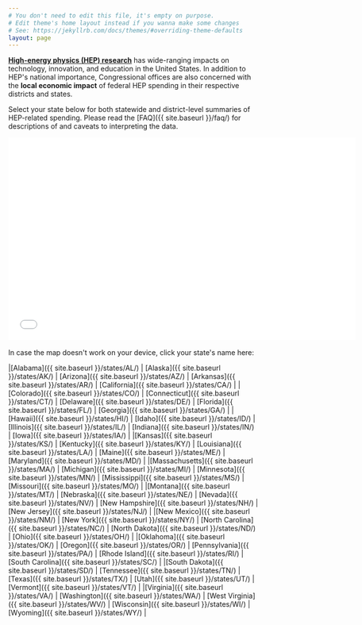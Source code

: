 ```yaml
---
# You don't need to edit this file, it's empty on purpose.
# Edit theme's home layout instead if you wanna make some changes
# See: https://jekyllrb.com/docs/themes/#overriding-theme-defaults
layout: page
---
```


[**High-energy physics (HEP) research**](http://www.usparticlephysics.org/index.html) has wide-ranging impacts on technology, innovation, and education in the United States. In addition to HEP's national importance, Congressional offices are also concerned with the **local economic impact** of federal HEP spending in their respective districts and states.

Select your state below for both statewide and district-level summaries of HEP-related spending. Please read the [FAQ]({{ site.baseurl }}/faq/) for descriptions of and caveats to interpreting the data. 

<center>
<iframe src="//createaclickablemap.com/map.php?&id=58270&online=true" width="700" height="408" style="border: none;"></iframe>
<script>if (window.addEventListener){ window.addEventListener("message", function(event) { if(event.data.length >= 22) { if( event.data.substr(0, 22) == "__MM-LOCATION.REDIRECT") location = event.data.substr(22); } }, false); } else if (window.attachEvent){ window.attachEvent("message", function(event) { if( event.data.length >= 22) { if ( event.data.substr(0, 22) == "__MM-LOCATION.REDIRECT") location = event.data.substr(22); } }, false); } </script>
 </center>

<br/>
In case the map doesn't work on your device, click your state's name here:

 |[Alabama]({{ site.baseurl }}/states/AL/) | [Alaska]({{ site.baseurl }}/states/AK/) | [Arizona]({{ site.baseurl }}/states/AZ/) | [Arkansas]({{ site.baseurl }}/states/AR/) | [California]({{ site.baseurl }}/states/CA/) | 
 |[Colorado]({{ site.baseurl }}/states/CO/) | [Connecticut]({{ site.baseurl }}/states/CT/) | [Delaware]({{ site.baseurl }}/states/DE/) | [Florida]({{ site.baseurl }}/states/FL/) | [Georgia]({{ site.baseurl }}/states/GA/) | 
 |[Hawaii]({{ site.baseurl }}/states/HI/) | [Idaho]({{ site.baseurl }}/states/ID/) | [Illinois]({{ site.baseurl }}/states/IL/) | [Indiana]({{ site.baseurl }}/states/IN/) | [Iowa]({{ site.baseurl }}/states/IA/) |
 |[Kansas]({{ site.baseurl }}/states/KS/) | [Kentucky]({{ site.baseurl }}/states/KY/) | [Louisiana]({{ site.baseurl }}/states/LA/) | [Maine]({{ site.baseurl }}/states/ME/) | [Maryland]({{ site.baseurl }}/states/MD/) | 
 |[Massachusetts]({{ site.baseurl }}/states/MA/) | [Michigan]({{ site.baseurl }}/states/MI/) | [Minnesota]({{ site.baseurl }}/states/MN/) | [Mississippi]({{ site.baseurl }}/states/MS/) | [Missouri]({{ site.baseurl }}/states/MO/) | 
 |[Montana]({{ site.baseurl }}/states/MT/) | [Nebraska]({{ site.baseurl }}/states/NE/) | [Nevada]({{ site.baseurl }}/states/NV/) | [New Hampshire]({{ site.baseurl }}/states/NH/) | [New Jersey]({{ site.baseurl }}/states/NJ/) | 
 |[New Mexico]({{ site.baseurl }}/states/NM/) | [New York]({{ site.baseurl }}/states/NY/) | [North Carolina]({{ site.baseurl }}/states/NC/) | [North Dakota]({{ site.baseurl }}/states/ND/) | [Ohio]({{ site.baseurl }}/states/OH/) | 
 |[Oklahoma]({{ site.baseurl }}/states/OK/) | [Oregon]({{ site.baseurl }}/states/OR/) | [Pennsylvania]({{ site.baseurl }}/states/PA/) | [Rhode Island]({{ site.baseurl }}/states/RI/) | [South Carolina]({{ site.baseurl }}/states/SC/) |
 |[South Dakota]({{ site.baseurl }}/states/SD/) | [Tennessee]({{ site.baseurl }}/states/TN/) | [Texas]({{ site.baseurl }}/states/TX/) | [Utah]({{ site.baseurl }}/states/UT/) | [Vermont]({{ site.baseurl }}/states/VT/) |
 |[Virginia]({{ site.baseurl }}/states/VA/) | [Washington]({{ site.baseurl }}/states/WA/) | [West Virginia]({{ site.baseurl }}/states/WV/) | [Wisconsin]({{ site.baseurl }}/states/WI/) | [Wyoming]({{ site.baseurl }}/states/WY/) | 
